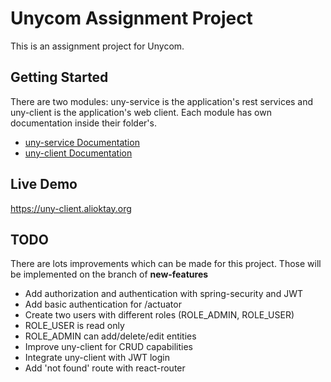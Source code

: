 # Unycom Assignment Project

This is an assignment project for Unycom.

## Getting Started
There are two modules: uny-service is the application's rest services and uny-client is the application's web client.
Each module has own documentation inside their folder's.
* [uny-service Documentation](https://github.com/alioktay/unycom-assignment/blob/master/uny-service/README.md)
* [uny-client Documentation](https://github.com/alioktay/unycom-assignment/blob/master/uny-client/README.md)

## Live Demo
https://uny-client.alioktay.org

## TODO
There are lots improvements which can be made for this project. Those will be implemented on the branch of 
**new-features**
- Add authorization and authentication with spring-security and JWT
- Add basic authentication for /actuator
- Create two users with different roles (ROLE_ADMIN, ROLE_USER)
- ROLE_USER is read only
- ROLE_ADMIN can add/delete/edit entities
- Improve uny-client for CRUD capabilities
- Integrate uny-client with JWT login
- Add 'not found' route with react-router